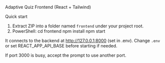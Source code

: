 Adaptive Quiz Frontend (React + Tailwind)

Quick start
1) Extract ZIP into a folder named `frontend` under your project root.
2) PowerShell:
   cd frontend
   npm install
   npm start

It connects to the backend at http://127.0.0.1:8000 (set in .env).
Change `.env` or set REACT_APP_API_BASE before starting if needed.

If port 3000 is busy, accept the prompt to use another port.
